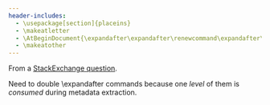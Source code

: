 ```yaml
---
header-includes:
  - \usepackage[section]{placeins}
  - \makeatletter
  - \AtBeginDocument{\expandafter\expandafter\renewcommand\expandafter\expandafter\subsection\expandafter\expandafter{\expandafter\expandafter\@fb@secFB\subsection}}
  - \makeatother
---
```

From a [StackExchange question](https://tex.stackexchange.com/a/118667).

Need to double \expandafter commands because one *level* of them is *consumed*
during metadata extraction.
